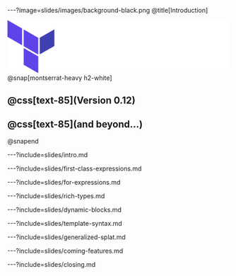 ---?image=slides/images/background-black.png
@title[Introduction]

![TIP](slides/images/terraform.png)
@snap[montserrat-heavy h2-white]
## @css[text-85](Version 0.12)
## @css[text-85](and beyond...)
@snapend

---?include=slides/intro.md

---?include=slides/first-class-expressions.md

---?include=slides/for-expressions.md

---?include=slides/rich-types.md

---?include=slides/dynamic-blocks.md

---?include=slides/template-syntax.md

---?include=slides/generalized-splat.md

---?include=slides/coming-features.md

---?include=slides/closing.md
